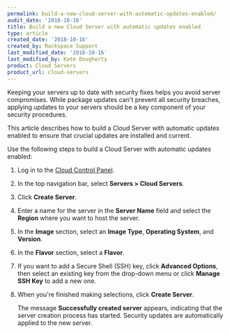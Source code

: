 ```yaml
---
permalink: build-a-new-cloud-server-with-automatic-updates-enabled/
audit_date: '2018-10-16'
title: Build a new Cloud Server with automatic updates enabled
type: article
created_date: '2018-10-16'
created_by: Rackspace Support
last_modified_date: '2018-10-16'
last_modified_by: Kate Dougherty
product: Cloud Servers
product_url: cloud-servers
---
```


Keeping your servers up to date with security fixes helps you avoid server
compromises. While package updates can't prevent all security breaches,
applying updates to your servers should be a key component of your security
procedures.

This article describes how to build a Cloud Server with automatic updates
enabled to ensure that crucial updates are installed and current.

Use the following steps to build a Cloud Server with
automatic updates enabled:

1. Log in to the [Cloud Control Panel](http://mycloud.rackspace.com).
2. In the top navigation bar, select **Servers > Cloud Servers**.
3. Click **Create Server**.
4. Enter a name for the server in the **Server Name** field and select the
   **Region** where you want to host the server.
5. In the **Image** section, select an **Image Type**, **Operating System**,
   and **Version**.
6. In the **Flavor** section, select a **Flavor**.
7. If you want to add a Secure Shell (SSH) key, click **Advanced Options**,
   then select an existing key from the drop-down menu or click **Manage SSH
   Key** to add a new one.
7. When you're finished making selections, click **Create Server**.

    The message **Successfully created server** appears, indicating that the
    server creation process has started. Security updates are automatically
    applied to the new server.
